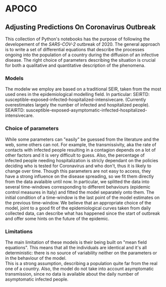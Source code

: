 # APOCO
## Adjusting Predictions On Coronavirus Outbreak  

This collection of Python's notebooks has the purpose of following the developement of the _SARS-COV-2_ outbreak of 2020.
The general approach is to write a set of differential equations that describe the processes ongoing into the population of a country during the diffusion of an infective disease.
The right choice of parameters describing the situation is crucial for both a qualitative and quantitative description of the phenomena.

### Models
The modelw we employ are based on a traditional SEIR, taken from the most used ones in the epidemiological modelling field. In particular: 
SEIRTD: susceptible-exposed-infected-hospitalized-intensivecare. (Currently overestimates largely the number of infected and hospitalized people).
SEAIRTD: susceptible-exposed-asymptomatic-infected-hospitalized-intensivecare.

### Choice of parameters
While some parameters can "easily" be guessed from the literature and the web, some others can not.
For example, the transmissivity, aka the rate of contacts with infected people resulting in a contagion depends on a lot of other factors and it is very difficult to guess. Also, the percentage of infected people needing hospitalization is stricly dependant on the policies deciding who is tested for Coronavirus and who don't, thus it is likely to change over time. 
Though this parameters are not easy to access, they have a strong influence on the disease spreading, so we fit them directly from the data avalaible until now. In particular, we splitted the data into several time-windows corresponding to different behaviours (epidemic control measures in Italy) and fitted the model separately onto them. The initial condition of a time-window is the last point of the model estimates on the previous time-window.
We believe that an appropriate choice of the model, joint to a good fit of the epidemiological curves taken from daily collected data, can describe what has happened since the start of outbreak and offer some hints on the future of the epidemic.

### Limitations
The main limitation of these models is their being built on "mean field equations". This means that all the individuals are identical and it's all deterministic: there is no source of variability neither on the parameters or in the behaviour of the model.  
This is a strong assumption, describing a population quite far from the real one of a country.
Also, the model do not take into account asymptomatic transmission, since no data is available about the daily number of asymptomatic infected people.
